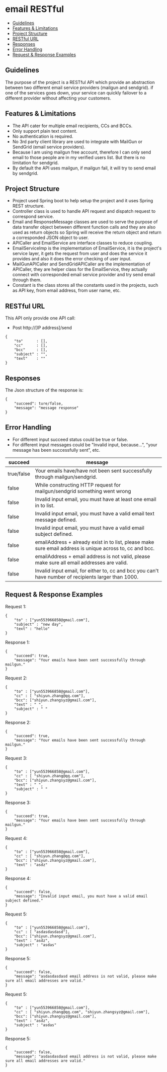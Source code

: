 # email RESTful

* [Guidelines](#guidelines)
* [Features & Limitations](#features--limitations)
* [Project Structure](#project-structure)
* [RESTful URL](#restful-url)
* [Responses](#responses)
* [Error Handling](#error-handling)
* [Request & Response Examples](#request--response-examples)

## Guidelines

The purpose of the project is a RESTful API which provide an abstraction between two different email service providers (mailgun and sendgrid).
if one of the services goes down, your service can quickly failover to a different provider without affecting your customers.

## Features & Limitations
* The API cater for multiple email recipients, CCs and BCCs.
* Only support plain text content.
* No authentication is required.
* No 3rd party client library are used to integrate with MailGun or SendGrid (email service providers).
* Because I am using mailgun free account, therefore I can only send email to those people are in my verified users list. But there is no limitation for sendgrid.
* By default the API uses mailgun, if mailgun fail, it will try to send email by sendgrid.

## Project Structure
* Project used Spring boot to help setup the project and it uses Spring REST structure.
* Controller class is used to handle API request and dispatch request to correspond service.
* Email and ResponseMessage classes are used to serve the purpose of data transfer object between different function calls and they are also used as return objects so Spring will receive the return object and return a corresponded JSON object to user.
* APICaller and EmailService are interface classes to reduce coupling.
* EmailServiceImp is the implementation of EmailService, it is the project's service layer, it gets the request from user and does the service it provides and also it does the error checking of user input.
* MailGunAPICaller and SendGridAPICaller are the implementation of APICaller, they are helper class for the EmailService, they actually connect with corresponded email service provider and try send email through them.
* Constant is the class stores all the constants used in the projects, such as API key, from email address, from user name, etc.

## RESTful URL
This API only provide one API call:
* Post http://\[IP address\]/send
```
{
    "to"      : [],
    "cc"      : [],
    "bcc"     : [],
    "subject" : "",
    "text"    : ""
}

```

## Responses
The Json structure of the response is:
```aild
{
    "succeed": ture/false,
    "message": "message response"
}
```

## Error Handling
* For different input succeed status could be true or false.
* For different input messages could be "Invalid input, because...", "your message has been successfully sent", etc.

|  succeed   |     message                                                                                              |
| ---------- | ---------------                                                                                          |
| true/false | Your emails have/have not been sent successfully through mailgun/sendgrid.                               | 
|   false    | While constructing HTTP request for mailgun/sendgrid something went wrong                                |
|   false    | Invalid input email, you must have at least one email in to list.                                        |
|   false    | Invalid input email, you must have a valid email text message defined.                                   |
|   false    | Invalid input email, you must have a valid email subject defined.                                        |
|   false    | emailAddress + already exist in to list, please make sure email address is unique across to, cc and bcc. |
|   false    | emailAddress + email address is not valid, please make sure all email addresses are valid.               |
|   false    | Invalid input email, for either to, cc and bcc you can't have number of recipients larger than 1000.     |

## Request & Response Examples

Request 1:
```
{
    "to" : ["yun553966858@gmail.com"],
    "subject" : "new day",
    "text" : "hello"
}
```
Response 1:
```
{
    "succeed": true,
    "message": "Your emails have been sent successfully through mailgun."
}
```

Request 2:
```
{
    "to" : ["yun553966858@gmail.com"],
    "cc" : [ "shiyun.zhang@qq.com"],
    "bcc": ["shiyun.zhangsyz@gmail.com"],
    "text" : " ",
    "subject" : " "
}
```
Response 2:
```
{
    "succeed": true,
    "message": "Your emails have been sent successfully through mailgun."
}
```

Request 3:
```
{
    "to" : ["yun553966858@gmail.com"],
    "cc" : [ "shiyun.zhang@qq.com"],
    "bcc": ["shiyun.zhangsyz@gmail.com"],
    "text" : " ",
    "subject" : " "
}
```
Response 3:
```
{
    "succeed": true,
    "message": "Your emails have been sent successfully through mailgun."
}
```

Request 4:
```
{
    "to" : ["yun553966858@gmail.com"],
    "cc" : [ "shiyun.zhang@qq.com"],
    "bcc": ["shiyun.zhangsyz@gmail.com"],
    "text" : "asdz"
}
```
Response 4:
```
{
    "succeed": false,
    "message": "Invalid input email, you must have a valid email subject defined."
}
```

Request 5:
```
{
    "to" : ["yun553966858@gmail.com"],
    "cc" : [ "asdasdasdasd"],
    "bcc": ["shiyun.zhangsyz@gmail.com"],
    "text" : "asdz",
    "subject" : "asdas"
}
```
Response 5:
```
{
    "succeed": false,
    "message": "asdasdasdasd email address is not valid, please make sure all email addresses are valid."
}
```

Request 5:
```
{
    "to" : ["yun553966858@gmail.com"],
    "cc" : [ "shiyun.zhang@qq.com", "shiyun.zhangsyz@gmail.com"],
    "bcc": ["shiyun.zhangsyz@gmail.com"],
    "text" : "asdz",
    "subject" : "asdas"
}
```
Response 5:
```
{
    "succeed": false,
    "message": "asdasdasdasd email address is not valid, please make sure all email addresses are valid."
}
```